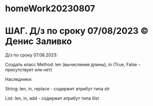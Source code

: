 # homeWork20230807
# ШАГ. Д/з по сроку 07/08/2023 © Денис Заливко

Д/з по сроку 07.08.2023:

Создать класс Method: len (вычисление длины), in (True, False - присутствует или нет)

Наследники:

String: len, in, replace - содержит атрибут типа str

List: len, in, add - содержит атрибут типа lilst
